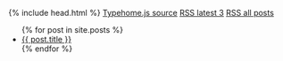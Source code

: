 {% include head.html %}
<a href="https://nobodymr.github.io/stories_feed/assets/typehome.js" target="_blank" rel="noopener noreferrer nofollow">Typehome.js source</a>
<a href="https://nobodymr.github.io/stories_feed/feed.xml" target="_blank" rel="noopener noreferrer nofollow">RSS latest 3</a>
<a href="https://nobodymr.github.io/stories_feed/allfeeds.xml" target="_blank" rel="noopener noreferrer nofollow">RSS all posts</a>

<ul>
  {% for post in site.posts %}
    <li>
      <a href="{{ post.url }}">{{ post.title }}</a>
    </li>
  {% endfor %}
</ul>
